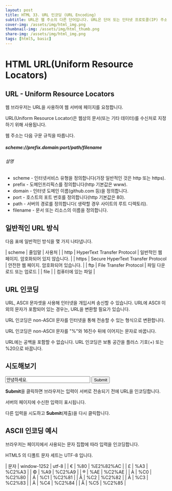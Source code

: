 ```yaml
---
layout: post
title: HTML 33. URL 인코딩 (URL Encoding)
subtitle: URL은 웹 주소의 다른 단어입니다. URL은 단어 또는 인터넷 프로토콜(IP) 주소로 구성할 수 있습니다.
cover-img: /assets/img/html_img.png
thumbnail-img: /assets/img/html_thumb.png
share-img: /assets/img/html_img.png
tags: [html5, basic]
---
```


# HTML URL(Uniform Resource Locators)

## URL - Uniform Resource Locators

웹 브라우저는 URL을 사용하여 웹 서버에 페이지를 요청합니다.

URL(Uniform Resource Locator)은 웹상의 문서(또는 기타 데이터)를 수신처로 지정하기 위해 사용됩니다.

웹 주소는 다음 구문 규칙을 따릅니다.

##### scheme://prefix.domain:port/path/filename

###### 설명

+ scheme - 인터넷서비스 유형을 정의합니다(가장 일반적인 것은 http 또는 https).
+ prefix - 도메인프리픽스를 정의합니다(http 기본값은 www).
+ domain - 인터넷 도메인 이름(github.com 등)을 정의합니다.
+ port - 호스트의 포트 번호를 정의합니다(http 기본값은 80).
+ path - 서버의 경로를 정의합니다( 생략할 경우 사이트의 루트 디렉토리).
+ filename - 문서 또는 리소스의 이름을 정의합니다.

## 일반적인 URL 방식

다음 표에 일반적인 방식을 몇 가지 나타냅니다.

| scheme | 줄임말 | 사용처 |
| http | HyperText Transfer Protocol | 일반적인 웹 페이지. 암호화되어 있지 않습니다. |
| https | Secure HyperText Transfer Protocol | 안전한 웹 페이지. 암호화되어 있습니다. |
| ftp | File Transfer Protocol | 파일 다운로드 또는 업로드 |
| file |  | 컴퓨터에 있는 파일 |

## URL 인코딩

URL, ASCII 문자셋을 사용해 인터넷을 개입시켜 송신할 수 있습니다. URL에 ASCII 이외의 문자가 포함되어 있는 경우는, URL을 변환할 필요가 있습니다.

URL 인코딩은 non-ASCII 문자를 인터넷을 통해 전송할 수 있는 형식으로 변환합니다.

URL 인코딩은 non-ASCII 문자를 "%"와 16진수 뒤에 이어지는 문자로 바꿉니다.

URL에는 공백을 포함할 수 없습니다. URL 인코딩은 보통 공간을 플러스 기호(+) 또는 %20으로 바꿉니다.

## 시도해보기

<form action="https://www.w3schools.com/action_page2.php" method="GET">
  <input type="text" value="안녕하세요." name="text" size="30" />
  <input type="submit" value="Submit" />
</form>

**Submit**을 클릭하면 브라우저는 입력이 서버로 전송되기 전에 URL을 인코딩합니다.

서버의 페이지에 수신한 입력이 표시됩니다.

다른 입력을 시도하고 **Submit**(제출)을 다시 클릭합니다.

## ASCII 인코딩 예시

브라우저는 페이지에서 사용되는 문자 집합에 따라 입력을 인코딩합니다.

HTML5 의 디폴트 문자 세트는 UTF-8 입니다.

| 문자 | window-1252 | utf-8 |
| € | %80 | %E2%82%AC |
| £ | %A3 | %C2%A3 |
| © | %A9 | %C2%A9 |
| ® | %AE | %C2%AE |
| À | %C0 | %C2%80 |
| Á | %C1 | %C2%81 |
| Â | %C2 | %C2%82 |
| Ã | %C3 | %C2%83 |
| Ä | %C4 | %C2%84 |
| Å | %C5 | %C2%85 |
